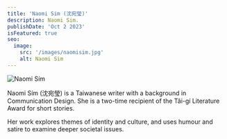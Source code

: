 ```yaml
---
title: 'Naomi Sim (沈宛瑩)'
description: Naomi Sim.
publishDate: 'Oct 2 2023'
isFeatured: true
seo:
  image:
    src: '/images/naomisim.jpg'
    alt: Naomi Sim
---
```


![Naomi Sím](/images/naomisim.jpg)

Naomi Sím (沈宛瑩) is a Taiwanese writer with a background in Communication Design. She is a two-time recipient of the Tâi-gí Literature Award for short stories.

Her work explores themes of identity and culture, and uses humour and satire to examine deeper societal issues.
